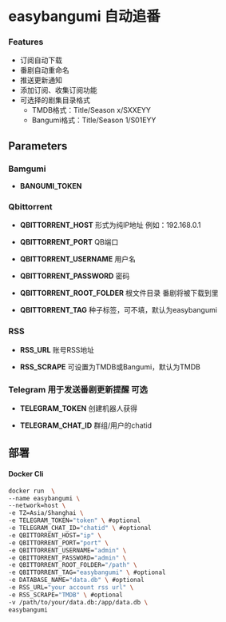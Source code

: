 # easybangumi 自动追番

### Features

- 订阅自动下载
- 番剧自动重命名
- 推送更新通知
- 添加订阅、收集订阅功能
- 可选择的剧集目录格式
  - TMDB格式：Title/Season x/SXXEYY
  - Bangumi格式：Title/Season 1/S01EYY

## Parameters

### Bamgumi

- **BANGUMI_TOKEN**

### Qbittorrent

- **QBITTORRENT_HOST** 形式为纯IP地址 例如：192.168.0.1

- **QBITTORRENT_PORT** QB端口 

- **QBITTORRENT_USERNAME** 用户名

- **QBITTORRENT_PASSWORD** 密码

- **QBITTORRENT_ROOT_FOLDER** 根文件目录 番剧将被下载到里

- **QBITTORRENT_TAG** 种子标签，可不填，默认为easybangumi

### RSS

- **RSS_URL** 账号RSS地址

- **RSS_SCRAPE** 可设置为TMDB或Bangumi，默认为TMDB

### Telegram 用于发送番剧更新提醒 可选

- **TELEGRAM_TOKEN**  创建机器人获得

- **TELEGRAM_CHAT_ID** 群组/用户的chatid

## 部署

#### Docker Cli
```bash
docker run  \
--name easybangumi \
--network=host \
-e TZ=Asia/Shanghai \
-e TELEGRAM_TOKEN="token" \ #optional
-e TELEGRAM_CHAT_ID="chatid" \ #optional
-e QBITTORRENT_HOST="ip" \
-e QBITTORRENT_PORT="port" \
-e QBITTORRENT_USERNAME="admin" \
-e QBITTORRENT_PASSWORD="admin" \
-e QBITTORRENT_ROOT_FOLDER="/path" \
-e QBITTORRENT_TAG="easybangumi" \ #optional
-e DATABASE_NAME="data.db" \ #optional
-e RSS_URL="your account rss url" \
-e RSS_SCRAPE="TMDB" \ #optional
-v /path/to/your/data.db:/app/data.db \
easybangumi
```

